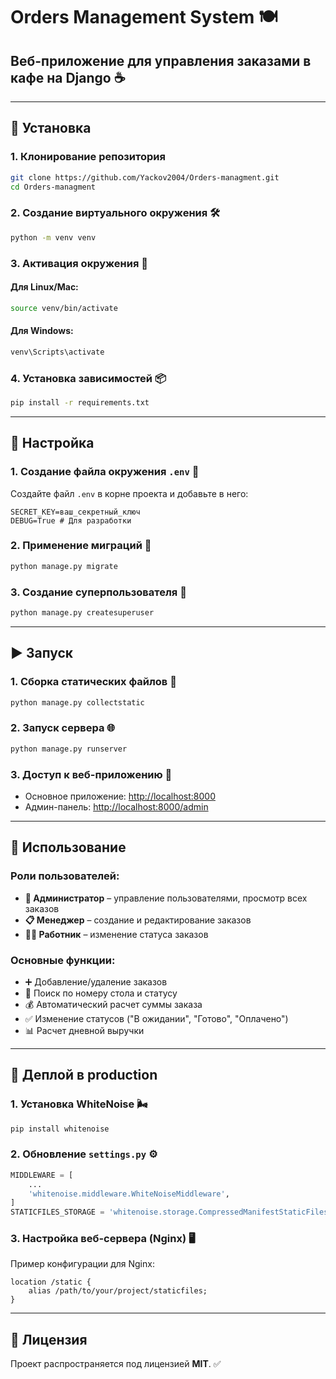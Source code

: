 # Orders Management System 🍽️

## Веб-приложение для управления заказами в кафе на Django ☕

---

## 🚀 Установка

### 1. Клонирование репозитория

```sh
git clone https://github.com/Yackov2004/Orders-managment.git
cd Orders-managment
```

### 2. Создание виртуального окружения 🛠️

```sh
python -m venv venv
```

### 3. Активация окружения 🔧

#### Для Linux/Mac:

```sh
source venv/bin/activate
```

#### Для Windows:

```sh
venv\Scripts\activate
```

### 4. Установка зависимостей 📦

```sh
pip install -r requirements.txt
```

---

## 🔧 Настройка

### 1. Создание файла окружения `.env` 📄

Создайте файл `.env` в корне проекта и добавьте в него:

```env
SECRET_KEY=ваш_секретный_ключ
DEBUG=True # Для разработки
```

### 2. Применение миграций 🔄

```sh
python manage.py migrate
```

### 3. Создание суперпользователя 👤

```sh
python manage.py createsuperuser
```

---

## ▶️ Запуск

### 1. Сборка статических файлов 📂

```sh
python manage.py collectstatic
```

### 2. Запуск сервера 🌐

```sh
python manage.py runserver
```

### 3. Доступ к веб-приложению 🔗

- Основное приложение: [http://localhost:8000](http://localhost:8000)
- Админ-панель: [http://localhost:8000/admin](http://localhost:8000/admin)

---

## 🎯 Использование

### Роли пользователей:

- **👑 Администратор** – управление пользователями, просмотр всех заказов
- **📋 Менеджер** – создание и редактирование заказов
- **👨‍🍳 Работник** – изменение статуса заказов

### Основные функции:

- ➕ Добавление/удаление заказов
- 🔎 Поиск по номеру стола и статусу
- 💰 Автоматический расчет суммы заказа
- ✅ Изменение статусов ("В ожидании", "Готово", "Оплачено")
- 📊 Расчет дневной выручки

---

## 🚢 Деплой в production

### 1. Установка WhiteNoise 🌬️

```sh
pip install whitenoise
```

### 2. Обновление `settings.py` ⚙️

```python
MIDDLEWARE = [
    ...
    'whitenoise.middleware.WhiteNoiseMiddleware',
]
STATICFILES_STORAGE = 'whitenoise.storage.CompressedManifestStaticFilesStorage'
```

### 3. Настройка веб-сервера (Nginx) 🖥️

Пример конфигурации для Nginx:

```nginx
location /static {
    alias /path/to/your/project/staticfiles;
}
```

---

## 📜 Лицензия

Проект распространяется под лицензией **MIT**. ✅

